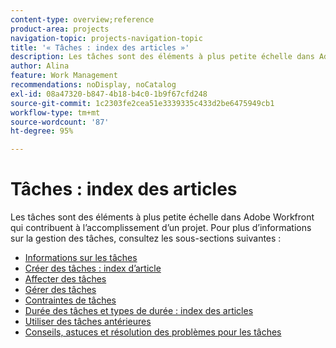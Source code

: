 ```yaml
---
content-type: overview;reference
product-area: projects
navigation-topic: projects-navigation-topic
title: '« Tâches : index des articles »'
description: Les tâches sont des éléments à plus petite échelle dans Adobe Workfront qui contribuent à l’accomplissement d’un projet. Pour plus d’informations sur la gestion des tâches, consultez les articles suivants.
author: Alina
feature: Work Management
recommendations: noDisplay, noCatalog
exl-id: 08a47320-b847-4b18-b4c0-1b9f67cfd248
source-git-commit: 1c2303fe2cea51e3339335c433d2be6475949cb1
workflow-type: tm+mt
source-wordcount: '87'
ht-degree: 95%

---
```


# Tâches : index des articles

<!--Audited: 01/2024-->

Les tâches sont des éléments à plus petite échelle dans Adobe Workfront qui contribuent à l’accomplissement d’un projet. Pour plus d’informations sur la gestion des tâches, consultez les sous-sections suivantes :

* [Informations sur les tâches](../../manage-work/tasks/task-information/task-information.md)
* [Créer des tâches : index d’article](../../manage-work/tasks/create-tasks/create-tasks-overview-1.md)
* [Affecter des tâches](../../manage-work/tasks/assign-tasks/assign-tasks-1.md)
* [Gérer des tâches](../../manage-work/tasks/manage-tasks/manage-tasks.md)
* [Contraintes de tâches](../../manage-work/tasks/task-constraints/task-constraints.md)
* [Durée des tâches et types de durée : index des articles](../../manage-work/tasks/taskdurtn/task-duration-duration-type.md)
* [Utiliser des tâches antérieures](../../manage-work/tasks/use-prdcssrs/use-task-predecessors.md)
* [Conseils, astuces et résolution des problèmes pour les tâches](../../manage-work/tasks/tips-tricks-and-troubleshooting/tips-tricks-troubleshooting-tasks.md)
